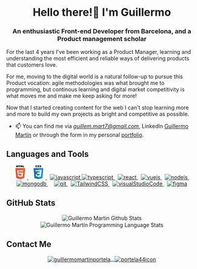 <h1 align="center">Hello there!👋 I'm Guillermo</h1>
<h3 align="center">An enthusiastic Front-end Developer from Barcelona, and a Product management scholar</h3>

For the last 4 years I've been working as a Product Manager, learning and understanding the most efficient and reliable ways of delivering products that customers love. 

For me, moving to the digital world is a natural follow-up to pursue this Product vocation: agile methodologies was what brought me to programming, but continous learning and digital market competitivity is what moves me and make me keep asking for more!

Now that I started creating content for the web I can't stop learning more and more to build my own projects as bright and competitive as possible.

- 📫 You can find me via <i>guillem.mart7@gmail.com</i>, LinkedIn <a href="https://www.linkedin.com/in/gmartinportela">Guillermo Martín</a> or through the form in my personal <a href="https://www.guillermomartinportela.com">portfolio</a>.

## Languages and Tools

<div>
  <p align="center">
    <a href="https://www.w3.org/html/" target="_blank" rel="noreferrer">
      <img
        src="https://raw.githubusercontent.com/devicons/devicon/master/icons/html5/html5-original-wordmark.svg"
        alt="html5"
        width="37"
      />
    </a>
    &nbsp;
    <a href="https://www.w3schools.com/css/" target="_blank" rel="noreferrer">
      <img
        src="https://raw.githubusercontent.com/devicons/devicon/master/icons/css3/css3-original-wordmark.svg"
        alt="css3"
        width="37"
      />
    </a>
    &nbsp;
    <a
      href="https://developer.mozilla.org/en-US/docs/Web/JavaScript"
      target="_blank"
      rel="noreferrer"
    >
      <img
        src="https://upload.wikimedia.org/wikipedia/commons/9/99/Unofficial_JavaScript_logo_2.svg"
        alt="javascript"
        width="30"
      />
    </a>
    <a
      href="https://developer.mozilla.org/en-US/docs/Web/typescript"
      target="_blank"
      rel="noreferrer"
    >
    <img src="https://cdn.jsdelivr.net/gh/devicons/devicon/icons/typescript/typescript-original.svg" alt="typescript"
        width="30"/>
    </a>
    &nbsp;
    <a href="https://reactjs.org/" target="_blank" rel="noreferrer">
      <img
        src="https://upload.wikimedia.org/wikipedia/commons/4/47/React.svg"
        alt="react"
        width="30"
      />
    </a>
    &nbsp;
    <a href="https://vuejs.org/" target="_blank" rel="noreferrer">
      <img
        src="https://upload.wikimedia.org/wikipedia/commons/9/95/Vue.js_Logo_2.svg"
        alt="vuejs"
        width="30"
      />
    </a>
    &nbsp;
    <a href="https://nodejs.org" target="_blank" rel="noreferrer">
      <img
        src="https://www.svgrepo.com/show/303266/nodejs-icon-logo.svg"
        alt="nodejs"
        width="30"
      />
    </a>
    &nbsp;
    <a href="https://www.mongodb.com/" target="_blank" rel="noreferrer">
      <img
        src="https://cdn.worldvectorlogo.com/logos/mongodb-icon-1.svg"
        alt="mongodb"
        width="35"
      />
    </a>
    &nbsp;
    &nbsp;
    <a href="https://git-scm.com/" target="_blank" rel="noreferrer">
      <img
        src="https://www.vectorlogo.zone/logos/git-scm/git-scm-icon.svg"
        alt="git"
        width="30"
      />
    </a>
    &nbsp;
    <a href="https://tailwindcss.com/" target="_blank" rel="noreferrer">
      <img
        src="https://cdn.worldvectorlogo.com/logos/tailwindcss.svg"
        alt="TailwindCSS"
        width="40"
      />
    </a>
    &nbsp;
    <a href="https://code.visualstudio.com/" target="_blank" rel="noreferrer">
      <img
        src="https://cdn.worldvectorlogo.com/logos/visual-studio-code-1.svg"
        alt="visualStudioCode"
        width="30"
      />
    </a>
    &nbsp;
    <a href="https://www.figma.com/" target="_blank" rel="noreferrer">
      <img
        src="https://www.vectorlogo.zone/logos/figma/figma-icon.svg"
        alt="figma"
        width="30"
      />
    </a>
  </p>
</div>

## GitHub Stats
<div align="center">
 <img align="center" height="150" src="https://github-readme-stats.vercel.app/api?username=Portela44&show_icons=true&locale=en&hide=issues" alt="Guillermo Martin Github Stats" />
 <img align="center" height="150" src="https://github-readme-stats.vercel.app/api/top-langs/?username=Portela44&layout=compact" alt="Guillermo Martín Programming Language Stats" />
</div>

## Contact Me
<p align="center">
  <a href="https://linkedin.com/in/gmartinportela" target="blank"
    ><img
      align="center"
      src="https://raw.githubusercontent.com/rahuldkjain/github-profile-readme-generator/master/src/images/icons/Social/linked-in-alt.svg"
      alt="guillermomartinportela"
      width="24"
    />
  &nbsp;
  <a href="https://guillermomartinportela.com/" target="blank"
    ><img
      align="center"
      src="../media/foto-perfil.png"
      alt="portela44icon"
      width="24"
    />
  </a>
</p>
